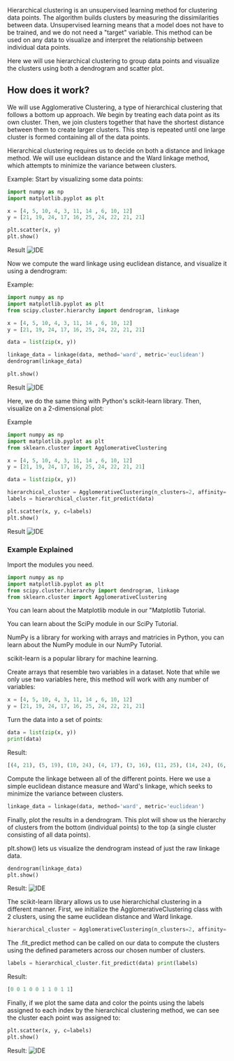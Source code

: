 
Hierarchical clustering is an unsupervised learning method for clustering data points. The algorithm builds clusters by measuring the dissimilarities between data. Unsupervised learning means that a model does not have to be trained, and we do not need a "target" variable. This method can be used on any data to visualize and interpret the relationship between individual data points.

Here we will use hierarchical clustering to group data points and visualize the clusters using both a dendrogram and scatter plot.

## How does it work?
We will use Agglomerative Clustering, a type of hierarchical clustering that follows a bottom up approach. We begin by treating each data point as its own cluster. Then, we join clusters together that have the shortest distance between them to create larger clusters. This step is repeated until one large cluster is formed containing all of the data points.

Hierarchical clustering requires us to decide on both a distance and linkage method. We will use euclidean distance and the Ward linkage method, which attempts to minimize the variance between clusters.

Example:
Start by visualizing some data points:
```python
import numpy as np
import matplotlib.pyplot as plt

x = [4, 5, 10, 4, 3, 11, 14 , 6, 10, 12]
y = [21, 19, 24, 17, 16, 25, 24, 22, 21, 21]

plt.scatter(x, y)
plt.show()
```

Result
![IDE](images/img_ml_hierarchial_clustering.png)

Now we compute the ward linkage using euclidean distance, and visualize it using a dendrogram:

Example:
```python
import numpy as np
import matplotlib.pyplot as plt
from scipy.cluster.hierarchy import dendrogram, linkage

x = [4, 5, 10, 4, 3, 11, 14 , 6, 10, 12]
y = [21, 19, 24, 17, 16, 25, 24, 22, 21, 21]

data = list(zip(x, y))

linkage_data = linkage(data, method='ward', metric='euclidean')
dendrogram(linkage_data)

plt.show()
```

Result
![IDE](images/img_ml_hierarchial_clustering2.png)

Here, we do the same thing with Python's scikit-learn library. Then, visualize on a 2-dimensional plot:

Example
```python
import numpy as np
import matplotlib.pyplot as plt
from sklearn.cluster import AgglomerativeClustering

x = [4, 5, 10, 4, 3, 11, 14 , 6, 10, 12]
y = [21, 19, 24, 17, 16, 25, 24, 22, 21, 21]

data = list(zip(x, y))

hierarchical_cluster = AgglomerativeClustering(n_clusters=2, affinity='euclidean', linkage='ward')
labels = hierarchical_cluster.fit_predict(data)

plt.scatter(x, y, c=labels)
plt.show()
```

Result
![IDE](images/img_ml_hierarchial_clustering3.png)

### Example Explained
Import the modules you need.
```python
import numpy as np
import matplotlib.pyplot as plt
from scipy.cluster.hierarchy import dendrogram, linkage
from sklearn.cluster import AgglomerativeClustering
```
You can learn about the Matplotlib module in our "Matplotlib Tutorial.

You can learn about the SciPy module in our SciPy Tutorial.

NumPy is a library for working with arrays and matricies in Python, you can learn about the NumPy module in our NumPy Tutorial.

scikit-learn is a popular library for machine learning.

Create arrays that resemble two variables in a dataset. Note that while we only use two variables here, this method will work with any number of variables:
```python
x = [4, 5, 10, 4, 3, 11, 14 , 6, 10, 12]
y = [21, 19, 24, 17, 16, 25, 24, 22, 21, 21]
```
Turn the data into a set of points:
```python
data = list(zip(x, y))
print(data)
```
Result:
```python
[(4, 21), (5, 19), (10, 24), (4, 17), (3, 16), (11, 25), (14, 24), (6, 22), (10, 21), (12, 21)]
```
Compute the linkage between all of the different points. Here we use a simple euclidean distance measure and Ward's linkage, which seeks to minimize the variance between clusters.
```python
linkage_data = linkage(data, method='ward', metric='euclidean')
```
Finally, plot the results in a dendrogram. This plot will show us the hierarchy of clusters from the bottom (individual points) to the top (a single cluster consisting of all data points).

plt.show() lets us visualize the dendrogram instead of just the raw linkage data.
```python
dendrogram(linkage_data)
plt.show()
```
Result:
![IDE](images/img_ml_hierarchial_clustering2.png)


The scikit-learn library allows us to use hierarchichal clustering in a different manner. First, we initialize the AgglomerativeClustering class with 2 clusters, using the same euclidean distance and Ward linkage.
```python
hierarchical_cluster = AgglomerativeClustering(n_clusters=2, affinity='euclidean', linkage='ward')
```
The .fit_predict method can be called on our data to compute the clusters using the defined parameters across our chosen number of clusters.
```python
labels = hierarchical_cluster.fit_predict(data) print(labels)
```
Result:
```python
[0 0 1 0 0 1 1 0 1 1]
```
Finally, if we plot the same data and color the points using the labels assigned to each index by the hierarchical clustering method, we can see the cluster each point was assigned to:
```python
plt.scatter(x, y, c=labels)
plt.show()
```
Result:
![IDE](images/img_ml_hierarchial_clustering3.png)


<br><br>
